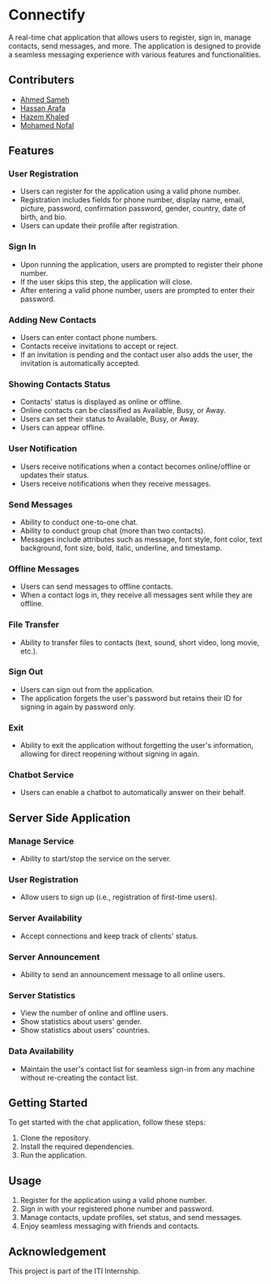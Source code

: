 

# Connectify

A real-time chat application that allows users to register, sign in, manage contacts, send messages, and more. The application is designed to provide a seamless messaging experience with various features and functionalities.

## Contributers

- [Ahmed Sameh](https://github.com/ENG-AhmedSameh)
- [Hassan Arafa](https://github.com/hassanarafa)
- [Hazem Khaled](https://github.com/hazemkhaled98)
- [Mohamed Nofal](https://github.com/MANofal)

## Features

### User Registration
- Users can register for the application using a valid phone number.
- Registration includes fields for phone number, display name, email, picture, password, confirmation password, gender, country, date of birth, and bio.
- Users can update their profile after registration.

### Sign In
- Upon running the application, users are prompted to register their phone number.
- If the user skips this step, the application will close.
- After entering a valid phone number, users are prompted to enter their password.

### Adding New Contacts
- Users can enter contact phone numbers.
- Contacts receive invitations to accept or reject.
- If an invitation is pending and the contact user also adds the user, the invitation is automatically accepted.

### Showing Contacts Status
- Contacts' status is displayed as online or offline.
- Online contacts can be classified as Available, Busy, or Away.
- Users can set their status to Available, Busy, or Away.
- Users can appear offline.

### User Notification
- Users receive notifications when a contact becomes online/offline or updates their status.
- Users receive notifications when they receive messages.

### Send Messages
- Ability to conduct one-to-one chat.
- Ability to conduct group chat (more than two contacts).
- Messages include attributes such as message, font style, font color, text background, font size, bold, italic, underline, and timestamp.

### Offline Messages
- Users can send messages to offline contacts.
- When a contact logs in, they receive all messages sent while they are offline.

### File Transfer
- Ability to transfer files to contacts (text, sound, short video, long movie, etc.).

### Sign Out
- Users can sign out from the application.
- The application forgets the user's password but retains their ID for signing in again by password only.

### Exit
- Ability to exit the application without forgetting the user's information, allowing for direct reopening without signing in again.

### Chatbot Service
- Users can enable a chatbot to automatically answer on their behalf.

## Server Side Application

### Manage Service
- Ability to start/stop the service on the server.

### User Registration
- Allow users to sign up (i.e., registration of first-time users).

### Server Availability
- Accept connections and keep track of clients' status.

### Server Announcement
- Ability to send an announcement message to all online users.

### Server Statistics
- View the number of online and offline users.
- Show statistics about users' gender.
- Show statistics about users' countries.

### Data Availability
- Maintain the user's contact list for seamless sign-in from any machine without re-creating the contact list.

## Getting Started

To get started with the chat application, follow these steps:

1. Clone the repository.
2. Install the required dependencies.
3. Run the application.

## Usage

1. Register for the application using a valid phone number.
2. Sign in with your registered phone number and password.
3. Manage contacts, update profiles, set status, and send messages.
4. Enjoy seamless messaging with friends and contacts.

## Acknowledgement

This project is part of the ITI Internship.
